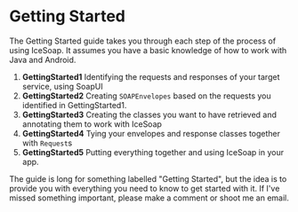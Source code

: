 # Getting Started #
The Getting Started guide takes you through each step of the process of using IceSoap. It assumes you have a basic knowledge of how to work with Java and Android.

  1. **GettingStarted1** Identifying the requests and responses of your target service, using SoapUI
  1. **GettingStarted2** Creating `SOAPEnvelopes` based on the requests you identified in GettingStarted1.
  1. **GettingStarted3** Creating the classes you want to have retrieved and annotating them to work with IceSoap
  1. **GettingStarted4** Tying your envelopes and response classes together with `Request`s
  1. **GettingStarted5** Putting everything together and using IceSoap in your app.

The guide is long for something labelled "Getting Started", but the idea is to provide you with everything you need to know to get started with it. If I've missed something important, please make a comment or shoot me an email.